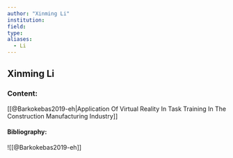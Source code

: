 ```yaml
---
author: "Xinming Li"
institution:
field:
type:
aliases:
  - Li
---
```


## Xinming Li

### Content:
[[@Barkokebas2019-eh|Application Of Virtual Reality In Task Training In The Construction Manufacturing Industry]]

#### Bibliography:

![[@Barkokebas2019-eh]]